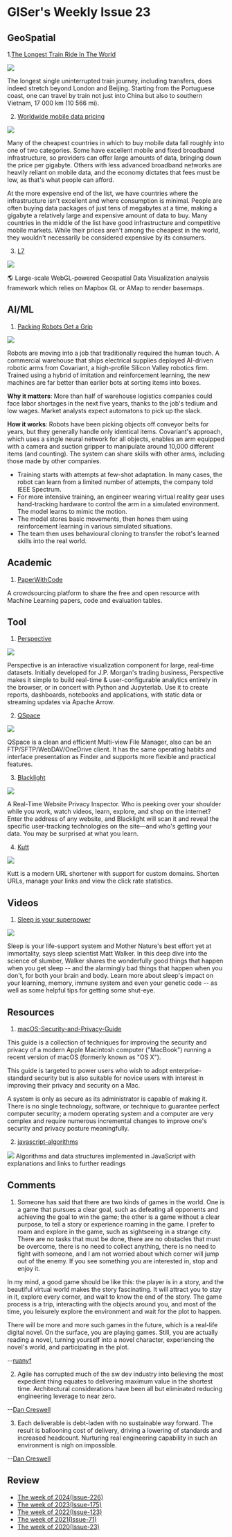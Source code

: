 # GISer's Weekly Issue 23

## GeoSpatial

1.[The Longest Train Ride In The World](https://basementgeographer.com/the-longest-train-ride-in-the-world/)

![](https://basementgeographer.com/wp-content/uploads/2019/06/train.jpg)

The longest single uninterrupted train journey, including transfers, does indeed stretch beyond London and Beijing. Starting from the Portuguese coast, one can travel by train not just into China but also to southern Vietnam, 17 000 km (10 566 mi).

2. [Worldwide mobile data pricing](https://www.cable.co.uk/mobiles/worldwide-data-pricing/)

![](https://www.mobiliseglobal.com/wp-content/uploads/2019/03/map.png)

Many of the cheapest countries in which to buy mobile data fall roughly into one of two categories. Some have excellent mobile and fixed broadband infrastructure, so providers can offer large amounts of data, bringing down the price per gigabyte. Others with less advanced broadband networks are heavily reliant on mobile data, and the economy dictates that fees must be low, as that's what people can afford.

At the more expensive end of the list, we have countries where the infrastructure isn't excellent and where consumption is minimal. People are often buying data packages of just tens of megabytes at a time, making a gigabyte a relatively large and expensive amount of data to buy. Many countries in the middle of the list have good infrastructure and competitive mobile markets. While their prices aren't among the cheapest in the world, they wouldn't necessarily be considered expensive by its consumers.

3. [L7](https://github.com/antvis/l7)

![](https://camo.githubusercontent.com/a226ca23c132efae2903e635db2b9f43410bade3/68747470733a2f2f67772e616c697061796f626a656374732e636f6d2f6d646e2f726d735f3835356261622f616674732f696d672f412a532d373351704f386430594141414141414141414141426b4152516e4151)

🌎 Large-scale WebGL-powered Geospatial Data Visualization analysis framework which relies on Mapbox GL or AMap to render basemaps.

## AI/ML

1. [Packing Robots Get a Grip](https://www.prnewswire.com/news-releases/covariant-launches-from-stealth-to-bring-universal-ai-to-robots-300995185.html)

![](https://blog.deeplearning.ai/hubfs/Robots.gif)

Robots are moving into a job that traditionally required the human touch. A commercial warehouse that ships electrical supplies deployed AI-driven robotic arms from Covariant, a high-profile Silicon Valley robotics firm. Trained using a hybrid of imitation and reinforcement learning, the new machines are far better than earlier bots at sorting items into boxes.

**Why it matters**: More than half of warehouse logistics companies could face labor shortages in the next five years, thanks to the job's tedium and low wages. Market analysts expect automatons to pick up the slack.

**How it works**: Robots have been picking objects off conveyor belts for years, but they generally handle only identical items. Covariant's approach, which uses a single neural network for all objects, enables an arm equipped with a camera and suction gripper to manipulate around 10,000 different items (and counting). The system can share skills with other arms, including those made by other companies.

- Training starts with attempts at few-shot adaptation. In many cases, the robot can learn from a limited number of attempts, the company told IEEE Spectrum.
- For more intensive training, an engineer wearing virtual reality gear uses hand-tracking hardware to control the arm in a simulated environment. The model learns to mimic the motion.
- The model stores basic movements, then hones them using reinforcement learning in various simulated situations.
- The team then uses behavioural cloning to transfer the robot's learned skills into the real world.

## Academic

1. [PaperWithCode](https://www.paperswithcode.com/)

A crowdsourcing platform to share the free and open resource with Machine Learning papers, code and evaluation tables.

## Tool

1. [Perspective](https://github.com/finos/perspective)

![](https://camo.githubusercontent.com/f69d1132e2984e2a97209fc21520e9812c464873/68747470733a2f2f70657273706563746976652e66696e6f732e6f72672f696d672f64656d6f5f736d616c6c2e676966)

Perspective is an interactive visualization component for large, real-time datasets. Initially developed for J.P. Morgan's trading business, Perspective makes it simple to build real-time & user-configurable analytics entirely in the browser, or in concert with Python and Jupyterlab. Use it to create reports, dashboards, notebooks and applications, with static data or streaming updates via Apache Arrow.

2. [QSpace](https://apps.apple.com/us/app/qspace/id1469774098?mt=12)

![](https://ezip.awehunt.com/static/image/screen_qspace.jpg)

QSpace is a clean and efficient Multi-view File Manager, also can be an FTP/SFTP/WebDAV/OneDrive client. It has the same operating habits and interface presentation as Finder and supports more flexible and practical features.

3. [Blacklight](https://themarkup.org/blacklight/)

![](https://camo.githubusercontent.com/490edc5a172a8f612be1c1664478a08edd70b1e4/68747470733a2f2f7777772e77616e67626173652e636f6d2f626c6f67696d672f61737365742f3230323030392f6267323032303039323430332e6a7067)

A Real-Time Website Privacy Inspector. Who is peeking over your shoulder while you work, watch videos, learn, explore, and shop on the internet? Enter the address of any website, and Blacklight will scan it and reveal the specific user-tracking technologies on the site—and who's getting your data. You may be surprised at what you learn.

4. [Kutt](https://github.com/thedevs-network/kutt)

![](https://github.com/mehrad77/kutt-vscode/raw/master/guid1.png)

Kutt is a modern URL shortener with support for custom domains. Shorten URLs, manage your links and view the click rate statistics.

## Videos

1. [Sleep is your superpower](https://www.ted.com/talks/matt_walker_sleep_is_your_superpower)

![](https://external-content.duckduckgo.com/iu/?u=https%3A%2F%2Ftse1.mm.bing.net%2Fth%3Fid%3DOIP.ix_9l1yOD4q8TgjlBtDV7wHaD4%26pid%3DApi&f=1)

Sleep is your life-support system and Mother Nature's best effort yet at immortality, says sleep scientist Matt Walker. In this deep dive into the science of slumber, Walker shares the wonderfully good things that happen when you get sleep -- and the alarmingly bad things that happen when you don't, for both your brain and body. Learn more about sleep's impact on your learning, memory, immune system and even your genetic code -- as well as some helpful tips for getting some shut-eye.

## Resources

1. [macOS-Security-and-Privacy-Guide](https://github.com/drduh/macOS-Security-and-Privacy-Guide)

This guide is a collection of techniques for improving the security and privacy of a modern Apple Macintosh computer ("MacBook") running a recent version of macOS (formerly known as "OS X").

This guide is targeted to power users who wish to adopt enterprise-standard security but is also suitable for novice users with interest in improving their privacy and security on a Mac.

A system is only as secure as its administrator is capable of making it. There is no single technology, software, or technique to guarantee perfect computer security; a modern operating system and a computer are very complex and require numerous incremental changes to improve one's security and privacy posture meaningfully.

2. [javascript-algorithms](https://github.com/trekhleb/javascript-algorithms)

![](https://github.com/trekhleb/javascript-algorithms/raw/master/assets/big-o-graph.png)
Algorithms and data structures implemented in JavaScript with explanations and links to further readings

## Comments

1. Someone has said that there are two kinds of games in the world. One is a game that pursues a clear goal, such as defeating all opponents and achieving the goal to win the game; the other is a game without a clear purpose, to tell a story or experience roaming in the game. I prefer to roam and explore in the game, such as sightseeing in a strange city. There are no tasks that must be done, there are no obstacles that must be overcome, there is no need to collect anything, there is no need to fight with someone, and I am not worried about which corner will jump out of the enemy. If you see something you are interested in, stop and enjoy it.

In my mind, a good game should be like this: the player is in a story, and the beautiful virtual world makes the story fascinating. It will attract you to stay in it, explore every corner, and wait to know the end of the story. The game process is a trip, interacting with the objects around you, and most of the time, you leisurely explore the environment and wait for the plot to happen.

There will be more and more such games in the future, which is a real-life digital novel. On the surface, you are playing games. Still, you are actually reading a novel, turning yourself into a novel character, experiencing the novel's world, and participating in the plot.

--[ruanyf](https://github.com/ruanyf/weekly/blob/master/docs/issue-93.md)

2. Agile has corrupted much of the sw dev industry into believing the most expedient thing equates to delivering maximum value in the shortest time. Architectural considerations have been all but eliminated reducing engineering leverage to near zero.

--[Dan Creswell](https://twitter.com/dancres/status/1198130975902797824)

3. Each deliverable is debt-laden with no sustainable way forward. The result is ballooning cost of delivery, driving a lowering of standards and increased headcount. Nurturing real engineering capability in such an environment is nigh on impossible.

--[Dan Creswell](https://twitter.com/dancres/status/1198130975902797824)

## Review

- [The week of 2024(Issue-226)](../2024/issue-226.md)
- [The week of 2023(Issue-175)](../2023/issue-175.md)
- [The week of 2022(Issue-123)](../2022/issue-123.md)
- [The week of 2021(Issue-71)](../2021/issue-71.md)
- [The week of 2020(Issue-23)](../2020/issue-23.md)
